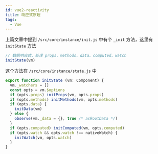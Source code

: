 ```yaml
---
id: vue2-reactivity
title: 响应式原理
tags:
  - Vue
---
```


上篇文章中提到 `/src/core/instance/init.js` 中有个 `_init` 方法，这里有 `initState` 方法

```js
// 数据响应式，处理 props、methods、data、computed、watch
initState(vm)
```

这个方法在 `/src/core/instance/state.js` 中

```js
export function initState (vm: Component) {
  vm._watchers = []
  const opts = vm.$options
  if (opts.props) initProps(vm, opts.props)
  if (opts.methods) initMethods(vm, opts.methods)
  if (opts.data) {
    initData(vm)
  } else {
    observe(vm._data = {}, true /* asRootData */)
  }
  if (opts.computed) initComputed(vm, opts.computed)
  if (opts.watch && opts.watch !== nativeWatch) {
    initWatch(vm, opts.watch)
  }
}
```
